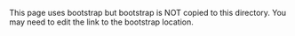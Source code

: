 This page uses bootstrap but bootstrap is NOT copied to this directory.
You may need to edit the link to the bootstrap location.

